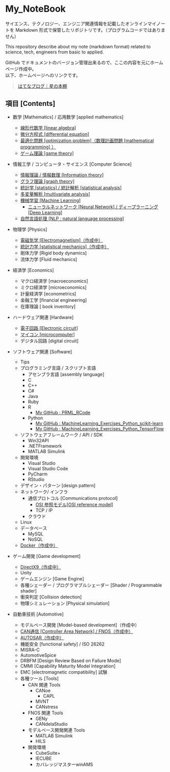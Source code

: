 # My_NoteBook

サイエンス、テクノロジー、エンジニア関連情報を記載したオンラインマイノートを Markdown 形式で保管したリポジトリです。（プログラムコードではありません）

This repository describe about my note (markdown format) related to science, tech, engineers from basic to applied. <br>

GitHub でドキュメントのバージョン管理出来るので、ここの内容を元にホームページ作成中。<br>
以下、ホームページへのリンクです。

> [はてなブログ｜星の本棚](http://yagami12.hatenablog.com/)

<!--
> GitHub Pages & Jekyll で作成中のホームページ
>> ~~[https://yagami360.github.io/](https://yagami360.github.io/)~~ <br>
>> ~~[https://yagami360.github.io/My_NoteBook/](https://yagami360.github.io/My_NoteBook/)~~ <br>
-->

## 項目 [Contents]

- 数学 [Mathematics] / 応用数学 [applied mathematics]
    - [線形代数学 [linear algebra]](https://github.com/Yagami360/My_NoteBook/blob/master/%E6%95%B0%E5%AD%A6/%E6%95%B0%E5%AD%A6_%E7%B7%9A%E5%BD%A2%E4%BB%A3%E6%95%B0%E5%AD%A6_Note.md)
    - [微分方程式 [differential equation]](https://github.com/Yagami360/My_NoteBook/blob/master/%E6%95%B0%E5%AD%A6/%E6%95%B0%E5%AD%A6_%E5%BE%AE%E5%88%86%E6%96%B9%E7%A8%8B%E5%BC%8F_Note.md)
    - [最適化問題 [optimization problem]（数理計画問題 [mathematical programming] ）](https://github.com/Yagami360/My_NoteBook/blob/master/%E6%95%B0%E5%AD%A6/%E6%95%B0%E5%AD%A6_%E6%9C%80%E9%81%A9%E5%8C%96%E5%95%8F%E9%A1%8C_Note.md)
    - [ゲーム理論 [game theory]](https://github.com/Yagami360/My_NoteBook/blob/master/%E6%95%B0%E5%AD%A6/%E6%95%B0%E5%AD%A6_%E3%82%B2%E3%83%BC%E3%83%A0%E7%90%86%E8%AB%96_Note.md)

- 情報工学 / コンピュータ・サイエンス [Computer Science]
    - [情報理論 / 情報数理 [Information theory]](https://github.com/Yagami360/My_NoteBook/blob/master/%E6%83%85%E5%A0%B1%E5%B7%A5%E5%AD%A6/%E6%83%85%E5%A0%B1%E5%B7%A5%E5%AD%A6_%E6%83%85%E5%A0%B1%E7%90%86%E8%AB%96_Note.md)
    - [グラフ理論 [graph theory]](https://github.com/Yagami360/My_NoteBook/blob/master/%E6%83%85%E5%A0%B1%E5%B7%A5%E5%AD%A6/%E6%83%85%E5%A0%B1%E5%B7%A5%E5%AD%A6_%E3%82%B0%E3%83%A9%E3%83%95%E7%90%86%E8%AB%96_Note.md)
    - [統計学 [statistics] / 統計解析 [statistical analysis]](https://github.com/Yagami360/My_NoteBook/blob/master/%E6%83%85%E5%A0%B1%E5%B7%A5%E5%AD%A6/%E6%83%85%E5%A0%B1%E5%B7%A5%E5%AD%A6_%E7%B5%B1%E8%A8%88%E8%A7%A3%E6%9E%90_Note.md)
    - [多変量解析 [multivariate analysis]](https://github.com/Yagami360/My_NoteBook/blob/master/%E6%83%85%E5%A0%B1%E5%B7%A5%E5%AD%A6/%E6%83%85%E5%A0%B1%E5%B7%A5%E5%AD%A6_%E5%A4%9A%E5%A4%89%E9%87%8F%E8%A7%A3%E6%9E%90_Note.md)
    - [機械学習 [Machine Learning]](https://github.com/Yagami360/My_NoteBook/blob/master/%E6%83%85%E5%A0%B1%E5%B7%A5%E5%AD%A6/%E6%83%85%E5%A0%B1%E5%B7%A5%E5%AD%A6_%E6%A9%9F%E6%A2%B0%E5%AD%A6%E7%BF%92_Note.md)
        - [ニューラルネットワーク [Neural Network] / ディープラーニング [Deep Learning]](https://github.com/Yagami360/My_NoteBook/blob/master/%E6%83%85%E5%A0%B1%E5%B7%A5%E5%AD%A6/%E6%83%85%E5%A0%B1%E5%B7%A5%E5%AD%A6_%E6%A9%9F%E6%A2%B0%E5%AD%A6%E7%BF%92_NN_Note.md)
    - [自然言語処理 [NLP : natural language processing]](https://github.com/Yagami360/My_NoteBook/blob/master/%E6%83%85%E5%A0%B1%E5%B7%A5%E5%AD%A6/%E6%83%85%E5%A0%B1%E5%B7%A5%E5%AD%A6_%E8%87%AA%E7%84%B6%E8%A8%80%E8%AA%9E%E5%87%A6%E7%90%86_Note.md)


- 物理学 [Physics]
    - [電磁気学 [Electromagnetism]（作成中）](https://github.com/Yagami360/My_NoteBook/blob/master/%E7%89%A9%E7%90%86%E5%AD%A6/%E7%89%A9%E7%90%86%E5%AD%A6_%E9%9B%BB%E7%A3%81%E6%B0%97%E5%AD%A6.md)
    - [統計力学 [statistical mechanics]（作成中）](https://github.com/Yagami360/My_NoteBook/blob/master/%E7%89%A9%E7%90%86%E5%AD%A6/%E7%89%A9%E7%90%86%E5%AD%A6_%E7%B5%B1%E8%A8%88%E5%8A%9B%E5%AD%A6.md)
    - 剛体力学 [Rigid body dynamics]
    - 流体力学 [Fluid mechanics]

- 経済学 [Economics]
    - マクロ経済学 [macroeconomics]
    - ミクロ経済学 [microeconomics]
    - 計量経済学 [econometrics]
    - 金融工学 [financial engineering]
    - 在庫理論 [ book inventory]

- ハードウェア関連 [Hardware]
    - [電子回路 [Electronic circuit]](https://github.com/Yagami360/My_NoteBook/blob/master/%E3%83%8F%E3%83%BC%E3%83%89%E3%82%A6%E3%82%A7%E3%82%A2%E9%96%A2%E9%80%A3/%E3%83%8F%E3%83%BC%E3%83%89%E3%82%A6%E3%82%A7%E3%82%A2_%E9%9B%BB%E5%AD%90%E5%9B%9E%E8%B7%AF_Note.md)
    - [マイコン [microcomputer]](https://github.com/Yagami360/My_NoteBook/blob/master/%E3%83%8F%E3%83%BC%E3%83%89%E3%82%A6%E3%82%A7%E3%82%A2%E9%96%A2%E9%80%A3/%E3%83%8F%E3%83%BC%E3%83%89%E3%82%A6%E3%82%A7%E3%82%A2_%E3%83%9E%E3%82%A4%E3%82%B3%E3%83%B3_Note.md)
    - デジタル回路 [digital circuit]
- ソフトウェア関連 [Software]
    - Tips
    - プログラミング言語 / スクリプト言語
        - アセンブラ言語 [assembly language]
        - C
        - C++
        - C#
        - Java
        - Ruby
        - R
            - [My GitHub : PRML_RCode](https://github.com/Yagami360/PRML_RCode)
        - Python
            - [My GitHub : MachineLearning_Exercises_Python_scikit-learn](https://github.com/Yagami360/MachineLearning_Exercises_Python_scikit-learn)
            - [My GitHub : MachineLearning_Exercises_Python_TensorFlow](https://github.com/Yagami360/MachineLearning_Exercises_Python_TensorFlow)
    - ソフトウェアフレームワーク / API / SDK
        - Win32API
        - .NETFramework
        - MATLAB Simulink
    - 開発環境
        - Visual Studio
        - Visual Studio Code
        - PyCharm
        - RStudio
    - デザイン・パターン [design pattern]
    - ネットワーク/ インフラ
        - 通信プロトコル [Communications protocol]
            - [OSI 参照モデル[OSI reference model]](https://github.com/Yagami360/My_NoteBook/blob/master/%E3%82%BD%E3%83%95%E3%83%88%E3%82%A6%E3%82%A7%E3%82%A2%E9%96%A2%E9%80%A3/%E3%82%BD%E3%83%95%E3%83%88%E3%82%A6%E3%82%A7%E3%82%A2%E9%96%8B%E7%99%BA_%E3%83%8D%E3%83%83%E3%83%88%E3%83%AF%E3%83%BC%E3%82%AF%E3%82%A4%E3%83%B3%E3%83%95%E3%83%A9_Note.md#ID_3-3-2)
            - TCP / IP
        - クラウド
    - Linux
    - データベース
        - MySQL
        - NoSQL
    - [Docker（作成中）](https://github.com/Yagami360/My_NoteBook/blob/master/%E3%82%BD%E3%83%95%E3%83%88%E3%82%A6%E3%82%A7%E3%82%A2%E9%96%A2%E9%80%A3/%E3%82%BD%E3%83%95%E3%83%88%E3%82%A6%E3%82%A7%E3%82%A2%E9%96%8B%E7%99%BA_%E3%83%8D%E3%83%83%E3%83%88%E3%83%AF%E3%83%BC%E3%82%AF%E3%82%A4%E3%83%B3%E3%83%95%E3%83%A9_Note.md)
    
- ゲーム開発 [Game development]
    - [DirectX9（作成中）](https://github.com/Yagami360/My_NoteBook/blob/master/%E3%82%B2%E3%83%BC%E3%83%A0%E9%96%8B%E7%99%BA/%E3%82%B2%E3%83%BC%E3%83%A0%E9%96%8B%E7%99%BA_DirextX.md)
    - Unity
    - ゲームエンジン [Game Engine]
    - 各種シェーダー / プログラマブルシェーダー [Shader / Programmable shader]
    - 衝突判定 [Collision detection]
    - 物理シミュレーション [Physical simulation]

- 自動車技術 [Automotive]
    - モデルベース開発 [Model-based development]（作成中）
    - [CAN通信 [Controller Area Network] / FNOS（作成中）](https://github.com/Yagami360/My_NoteBook/blob/master/%E8%87%AA%E5%8B%95%E8%BB%8A%E9%96%A2%E9%80%A3/%E8%87%AA%E5%8B%95%E8%BB%8A%E9%96%A2%E9%80%A3_CAN%E9%80%9A%E4%BF%A1.md)
    - [AUTOSAR（作成中）](https://github.com/Yagami360/My_NoteBook/blob/master/%E8%87%AA%E5%8B%95%E8%BB%8A%E9%96%A2%E9%80%A3/%E8%87%AA%E5%8B%95%E8%BB%8A%E9%96%A2%E9%80%A3_AUTOSAR.md)
    - 機能安全 [functional safety] / ISO 26262
    - MISRA-C
    - AutomotiveSpice
    - DRBFM [Design Review Based on Failure Mode]
    - CMMI [Capability Maturity Model Integration]
    - EMC [electromagnetic compatibility] 試験
    - 各種ツール [Tools]
        - CAN 関連 Tools
            - CANoe
                - CAPL
            - MVNT
            - CANstress
        - FNOS 関連 Tools
            - GENy
            - CANdelaStudio
        - モデルベース開発関連 Tools
            - MATLAB Simulink
            - HILS
        - 開発環境
            - CubeSuite+
            - IECUBE
            - カバレッジマスターwinAMS
